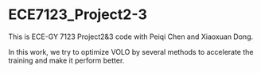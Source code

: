 # ECE7123_Project2-3

This is ECE-GY 7123 Project2&3 code with Peiqi Chen and Xiaoxuan Dong.

In this work, we try to optimize VOLO by several methods to accelerate the training and make it perform better.
